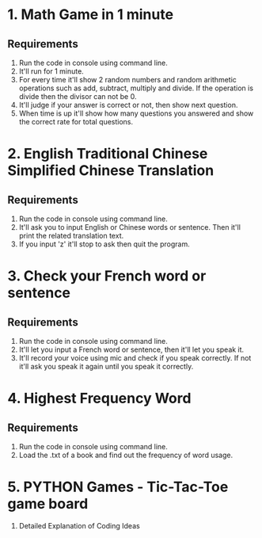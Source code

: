 # 1. Math Game in 1 minute 

## Requirements

1. Run the code in console using command line.
2. It'll run for 1 minute.
3. For every time it'll show 2 random numbers and random arithmetic operations such as add, subtract, multiply and divide. If the operation is divide then the divisor can not be 0.
4. It'll judge if your answer is correct or not, then show next question.
5. When time is up it'll show how many questions you answered and show the correct rate for total questions.

# 2. English Traditional Chinese Simplified Chinese Translation

## Requirements
1. Run the code in console using command line.
2. It'll ask you to input English or Chinese words or sentence. Then it'll print the related translation text.
3. If you input 'z' it'll stop to ask then quit the program.
   
# 3. Check your French word or sentence

## Requirements

1. Run the code in console using command line.
2. It'll let you input a French word or sentence, then it'll let you speak it.
3. It'll record your voice using mic and check if you speak correctly. If not it'll ask you speak it again until you speak it correctly.

# 4. Highest Frequency Word

## Requirements

1. Run the code in console using command line.
2. Load the .txt of a book and find out the frequency of word usage.
   
# 5. PYTHON Games - Tic-Tac-Toe game board
1. Detailed Explanation of Coding Ideas



